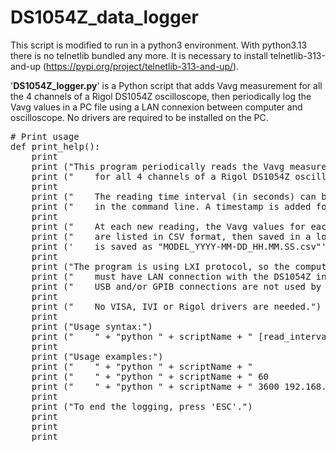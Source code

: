 # DS1054Z_data_logger

This script is modified to run in a python3 environment.
With python3.13 there is no telnetlib bundled any more. It is necessary to install telnetlib-313-and-up (https://pypi.org/project/telnetlib-313-and-up/).

'**DS1054Z_logger.py**' is a Python script that adds Vavg measurement for all the 4 channels of a Rigol DS1054Z oscilloscope, then periodically log the Vavg values in a PC file using a LAN connexion between computer and oscilloscope. No drivers are required to be installed on the PC.

<pre># Print usage
def print_help():
    print
    print ("This program periodically reads the Vavg measured")
    print ("    for all 4 channels of a Rigol DS1054Z oscilloscope.")
    print
    print ("    The reading time interval (in seconds) can be specified")
    print ("    in the command line. A timestamp is added for each new reading.")
    print
    print ("    At each new reading, the Vavg values for each channel")
    print ("    are listed in CSV format, then saved in a log file. The log file")
    print ('    is saved as "MODEL_YYYY-MM-DD_HH.MM.SS.csv"')
    print
    print ("The program is using LXI protocol, so the computer")
    print ("    must have LAN connection with the DS1054Z instrument.")
    print ("    USB and/or GPIB connections are not used by this software.")
    print
    print ("    No VISA, IVI or Rigol drivers are needed.")
    print
    print ("Usage syntax:")
    print ("    " + "python " + scriptName + " [read_interval [instrument_IP]]")
    print
    print ("Usage examples:")
    print ("    " + "python " + scriptName + "                   # log outputs (1s, 192.168.1.3)")
    print ("    " + "python " + scriptName + " 60                # log at each minute (192.168.1.3)")
    print ("    " + "python " + scriptName + " 3600 192.168.1.7  # log hourly from IP 192.168.1.7")
    print
    print ("To end the logging, press 'ESC'.")
    print
    print
    print
</pre>
